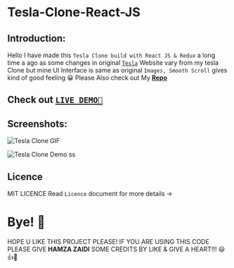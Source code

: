 # Tesla-Clone-React-JS

## Introduction: 
  Hello I have made this `Tesla Clone build with React JS & Redux` a long time a ago as some changes in original [`Tesla`](https://www.tesla.com/) Website vary from my tesla Clone but mine UI Interface is same as original `Images, Smooth Scroll` gives kind of good feeling 😀 Please Also check out My [**Repo**](https://github.com/HamzaZaidiX/Tesla-Clone-React-JS/)
  
## Check out [`LIVE DEMO🚀`](https://tesla-clone-shjz.vercel.app/)
  
## Screenshots:

<img src="https://im4.ezgif.com/tmp/ezgif-4-d44b975074.gif" alt="Tesla Clone GIF" />
 
![Tesla Clone Demo ss](https://user-images.githubusercontent.com/52501040/176946203-927c4289-2735-4ad3-baba-7aa33ed0c2c4.jpg)

## Licence
MIT LICENCE Read `Licence` document for more details ->

# Bye! 👋
HOPE U LIKE THIS PROJECT PLEASE! IF YOU ARE USING THIS CODE PLEASE GIVE **HAMZA ZAIDI** SOME CREDITS BY LIKE & GIVE A HEART!!! 😃👍💛
